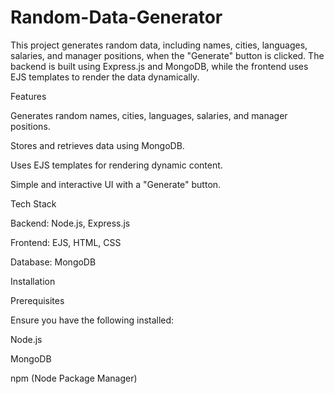 # Random-Data-Generator
This project generates random data, including names, cities, languages, salaries, and manager positions, when the "Generate" button is clicked. The backend is built using Express.js and MongoDB, while the frontend uses EJS templates to render the data dynamically.

Features

Generates random names, cities, languages, salaries, and manager positions.

Stores and retrieves data using MongoDB.

Uses EJS templates for rendering dynamic content.

Simple and interactive UI with a "Generate" button.

Tech Stack

Backend: Node.js, Express.js

Frontend: EJS, HTML, CSS

Database: MongoDB

Installation

Prerequisites

Ensure you have the following installed:

Node.js

MongoDB

npm (Node Package Manager)

